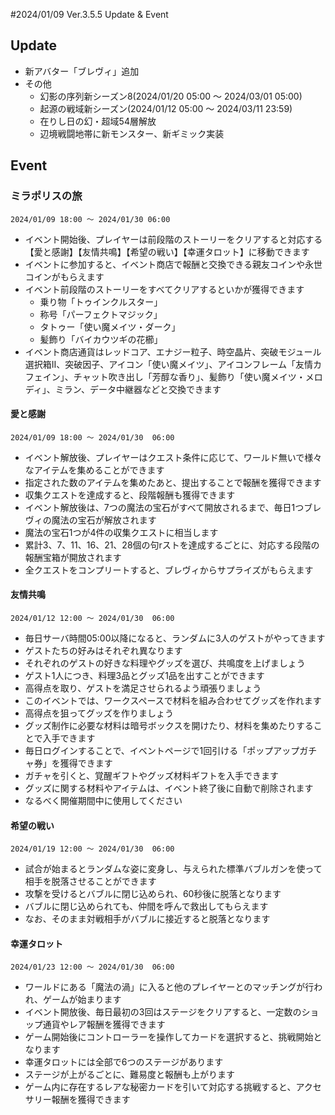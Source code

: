 #2024/01/09 Ver.3.5.5 Update & Event

## Update
* 新アバター「ブレヴィ」追加
* その他
  * 幻影の序列新シーズン8(2024/01/20 05:00 ～ 2024/03/01 05:00)
  * 起源の戦域新シーズン(2024/01/12 05:00 ～ 2024/03/11 23:59)
  * 在りし日の幻・超域54層解放
  * 辺境戦闘地帯に新モンスター、新ギミック実装

## Event
### ミラポリスの旅
```
2024/01/09 18:00 ～ 2024/01/30 06:00
```
* イベント開始後、プレイヤーは前段階のストーリーをクリアすると対応する【愛と感謝】【友情共鳴】【希望の戦い】【幸運タロット】に移動できます
* イベントに参加すると、イベント商店で報酬と交換できる親友コインや永世コインがもらえます
* イベント前段階のストーリーをすべてクリアするといかが獲得できます
  * 乗り物「トゥインクルスター」
  * 称号「パーフェクトマジック」
  * タトゥー「使い魔メイツ・ダーク」
  * 髪飾り「バイカウツギの花櫛」
* イベント商店通貨はレッドコア、エナジー粒子、時空晶片、突破モジュール選択箱Ⅱ、突破因子、アイコン「使い魔メイツ」、アイコンフレーム「友情カフェイン」、チャット吹き出し「芳醇な香り」、髪飾り「使い魔メイツ・メロディ」、ミラン、データ中継器などと交換できます

#### 愛と感謝
```
2024/01/09 18:00 ～ 2024/01/30  06:00
```
* イベント解放後、プレイヤーはクエスト条件に応じて、ワールド無いで様々なアイテムを集めることができます
* 指定された数のアイテムを集めたあと、提出することで報酬を獲得できます
* 収集クエストを達成すると、段階報酬も獲得できます
* イベント解放後は、7つの魔法の宝石がすべて開放されるまで、毎日1つブレヴィの魔法の宝石が解放されます
* 魔法の宝石1つが4件の収集クエストに相当します
* 累計3、7、11、16、21、28個の句rストを達成するごとに、対応する段階の報酬宝箱が開放されます
* 全クエストをコンプリートすると、ブレヴィからサプライズがもらえます

#### 友情共鳴
```
2024/01/12 12:00 ～ 2024/01/30  06:00
```
* 毎日サーバ時間05:00以降になると、ランダムに3人のゲストがやってきます
* ゲストたちの好みはそれぞれ異なります
* それぞれのゲストの好きな料理やグッズを選び、共鳴度を上げましょう
* ゲスト1人につき、料理3品とグッズ1品を出すことができます
* 高得点を取り、ゲストを満足させられるよう頑張りましょう
* このイベントでは、ワークスペースで材料を組み合わせてグッズを作れます
* 高得点を狙ってグッズを作りましょう
* グッズ制作に必要な材料は暗号ボックスを開けたり、材料を集めたりすることで入手できます
* 毎日ログインすることで、イベントページで1回引ける「ポップアップガチャ券」を獲得できます
* ガチャを引くと、覚醒ギフトやグッズ材料ギフトを入手できます
* グッズに関する材料やアイテムは、イベント終了後に自動で削除されます
* なるべく開催期間中に使用してください

#### 希望の戦い
```
2024/01/19 12:00 ～ 2024/01/30  06:00
```
* 試合が始まるとランダムな姿に変身し、与えられた標準バブルガンを使って相手を脱落させることができます
* 攻撃を受けるとバブルに閉じ込められ、60秒後に脱落となります
* バブルに閉じ込められても、仲間を呼んで救出してもらえます
* なお、そのまま対戦相手がバブルに接近すると脱落となります

#### 幸運タロット
```
2024/01/23 12:00 ～ 2024/01/30  06:00
```
* ワールドにある「魔法の渦」に入ると他のプレイヤーとのマッチングが行われ、ゲームが始まります
* イベント開放後、毎日最初の3回はステージをクリアすると、一定数のショップ通貨やレア報酬を獲得できます
* ゲーム開始後にコントローラーを操作してカードを選択すると、挑戦開始となります
* 幸運タロットには全部で6つのステージがあります
* ステージが上がるごとに、難易度と報酬も上がります
* ゲーム内に存在するレアな秘密カードを引いて対応する挑戦すると、アクセサリー報酬を獲得できます











